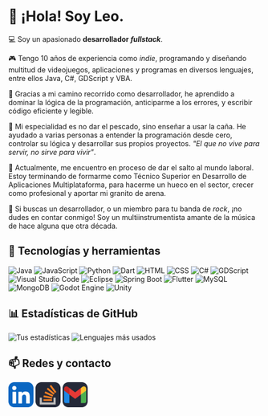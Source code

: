 # 👋 ¡Hola! Soy Leo.

💻 Soy un apasionado <b>desarrollador <i>fullstack</i></b>.

🎮 Tengo 10 años de experiencia como <i>indie</i>, programando y diseñando multitud de videojuegos, aplicaciones y programas en diversos lenguajes, entre ellos Java, C#, GDScript y VBA.

🧠 Gracias a mi camino recorrido como desarrollador, he aprendido a dominar la lógica de la programación, anticiparme a los errores, y escribir código eficiente y legible.

🤝 Mi especialidad es no dar el pescado, sino enseñar a usar la caña. He ayudado a varias personas a entender la programación desde cero, controlar su lógica y desarrollar sus propios proyectos.
<i>"El que no vive para servir, no sirve para vivir"</i>.

💼 Actualmente, me encuentro en proceso de dar el salto al mundo laboral. Estoy terminando de formarme como Técnico Superior en Desarrollo de Aplicaciones Multiplataforma, para hacerme un hueco en el sector, crecer como profesional y aportar mi granito de arena.

🎸 Si buscas un desarrollador, o un miembro para tu banda de <i>rock</i>, ¡no dudes en contar conmigo! Soy un multiinstrumentista amante de la música de hace alguna que otra década.
<!-- <img src="https://github.com/leomartinp12/leomartinp12/blob/main/banner.png" alt="Banner Personalizado" width="100%"> -->

## 🚀 Tecnologías y herramientas

![Java](https://img.shields.io/badge/Java-%23ED8B00.svg?logo=openjdk&logoColor=white)
![JavaScript](https://img.shields.io/badge/JavaScript-F7DF1E?style=flat&logo=javascript&logoColor=black)
![Python](https://img.shields.io/badge/Python-3776AB?style=flat&logo=python&logoColor=white)
![Dart](https://img.shields.io/badge/Dart-%230175C2.svg?logo=dart&logoColor=white)
![HTML](https://img.shields.io/badge/HTML-%23E34F26.svg?logo=html5&logoColor=white)
![CSS](https://img.shields.io/badge/CSS-1572B6?logo=css3&logoColor=fff)
![C#](https://custom-icon-badges.demolab.com/badge/C%23-%23239120.svg?logo=cshrp&logoColor=white)
![GDScript](https://img.shields.io/badge/GDScript-%23EEEEEE.svg?logo=godot-engine)<br>
![Visual Studio Code](https://custom-icon-badges.demolab.com/badge/Visual%20Studio%20Code-0078d7.svg?logo=vsc&logoColor=white)
![Eclipse](https://img.shields.io/badge/Eclipse-FE7A16.svg?logo=Eclipse&logoColor=white)
![Spring Boot](https://img.shields.io/badge/Spring%20Boot-6DB33F?logo=springboot&logoColor=fff)
![Flutter](https://img.shields.io/badge/Flutter-02569B?logo=flutter&logoColor=fff)
![MySQL](https://img.shields.io/badge/MySQL-4479A1?logo=mysql&logoColor=fff)
![MongoDB](https://img.shields.io/badge/MongoDB-%234ea94b.svg?logo=mongodb&logoColor=white)
![Godot Engine](https://img.shields.io/badge/Godot-%23EEEEEE.svg?logo=godot-engine)
![Unity](https://img.shields.io/badge/Unity-%23333333.svg?logo=unity&logoColor=white)

## 📊 Estadísticas de GitHub

![Tus estadísticas](https://github-readme-stats.vercel.app/api?username=leomartinp12&show_icons=true&theme=radical&count_private=true)
![Lenguajes más usados](https://github-readme-stats.vercel.app/api/top-langs/?username=leomartinp12&layout=compact&theme=radical&count_private=true)

## 📫 Redes y contacto

<p>
<a href="https://www.linkedin.com/in/leonardo-martinperez/" target="blank"><img align="center" src="https://github.com/tandpfun/skill-icons/blob/main/icons/LinkedIn.svg" alt="LinkedIn" height="50" width="50" /></a>
<a href="https://stackoverflow.com/users/29515768/leo" target="blank"><img align="center" src="https://github.com/tandpfun/skill-icons/blob/main/icons/StackOverflow-Dark.svg" alt="StackOverflow" height="50" width="50" /></a>
<a href="mailto:leomartinp12@gmail.com" target="blank"><img align="center" src="https://github.com/tandpfun/skill-icons/blob/main/icons/Gmail-Dark.svg" alt="Gmail" height="50" width="50" /></a>
</p>
